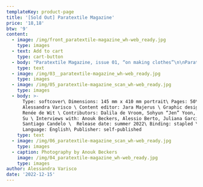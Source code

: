 ```yaml
---
templateKey: product-page
title: '[Sold Out] Paratextile Magazine'
price: '18,18'
btw: '9'
content:
  - image: /img/front_paratextile-magazine_wh-web_ready.jpg
    type: images
  - text: Add to cart
    type: cart-button
  - body: "Paratextile Magazine, issue 01, “on making clothes”\n\nParatextile Magazine, made by Alessandra Varisco, is an experimental alternative sewing and pattern-making publication that aims to collect and create space for knowledge, heritage, relationships, stories, and ways of making clothes from various fashion systems. \r\n\n\rThe magazine is a re-interpretation of contemporary and past DIY-periodicals with instructions for sewing, knitting, pattern cutting, etc. Instead of sharing instructions for making clothes as a leisure activity, Paratextile Magazine opens up the practice of dressmaking to free interpretation, to share self-taught experimental approaches and stories on hidden processes of garments production. \r\n\nThis magazine includes a pull-out pattern to recreate an intuitive t-shirt"
    type: text
  - image: /img/03__paratextile-magazine_wh-web_ready.jpg
    type: images
  - image: /img/05_paratextile-magazine_scan_wh-web_ready.jpg
    type: images
  - body: >-
      Type: softcover\ Dimensions: 145 mm x 410 mm portrait\ Pages: 50\ Editors:
      Alessandra Varisco \ Content editor: Jara Majerus \ Graphic design: Heike
      Renée de Wit \ Contributors: Dalila de Vroom, Sohyun “Jen” Yoon, Wei-Chi
      Su \ Interviews with: Anouk Beckers, Alessio Berto, Juliana Garcia Bello,
      Santiago Candelo \  Release date: summer 2022\ Binding: stapled \
      Language: English\ Publisher: self-published
    type: text
  - image: /img/06_paratextile-magazine_scan_wh-web_ready.jpg
    type: images
  - caption: Photography by Anouk Beckers
    image: /img/04_paratextile-magazine_wh-web_ready.jpg
    type: images
author: Alessandra Varisco
date: '2022-12-15'
---
```


